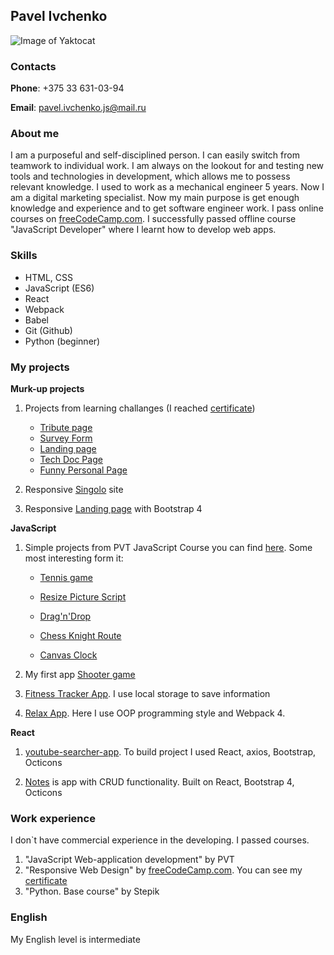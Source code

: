 ## Pavel Ivchenko

![Image of Yaktocat](https://scontent-lga3-2.cdninstagram.com/v/t51.2885-19/s150x150/103940311_263313318207800_3037411755030529369_n.jpg?_nc_ht=scontent-lga3-2.cdninstagram.com&amp;_nc_ohc=PhM4r7nnGqkAX-04GGx&amp;oh=e8d5c371703a496829248b7cc95548b6&amp;oe=5F8963AF)

### Contacts
**Phone**: +375 33 631-03-94

**Email**: pavel.ivchenko.js@mail.ru

### About me
I am a purposeful and self-disciplined person. I can easily switch from teamwork to individual work. I am always on the lookout for and testing new tools
and technologies in development, which allows me to possess relevant knowledge.
I used to work as a mechanical engineer 5 years. Now I am a digital marketing specialist.
Now my main purpose is get enough knowledge and experience and  to get software engineer work. I pass online courses on [freeCodeCamp.com](https://www.freecodecamp.org/).
I successfully passed offline course "JavaScript Developer" where I learnt how to develop web apps.

### Skills

* HTML, CSS
* JavaScript (ES6)
* React
* Webpack
* Babel
* Git (Github)
* Python (beginner)

### My projects

**Murk-up projects**

1) Projects from learning challanges (I reached [certificate](https://www.freecodecamp.org/certification/ieopvl/responsive-web-design))
    * [Tribute page](https://codepen.io/ieopvl/full/WNQxWMX)
    * [Survey Form](https://codepen.io/ieopvl/full/dyYpJBY)
    * [Landing page](https://codepen.io/ieopvl/full/MWaJdYO)
    * [Tech Doc Page](https://codepen.io/ieopvl/full/RwWZZzM)
    * [Funny Personal Page](https://codepen.io/ieopvl/full/gOaGgbV)
    

2) Responsive [Singolo](https://ieopvl.github.io/projects/singolo_web_page/) site

3) Responsive [Landing page](https://ieopvl.github.io/projects/bootstrap-landing-page/) with Bootstrap 4

**JavaScript**

1) Simple projects from PVT JavaScript Course you can find [here](https://github.com/ieopvl/pvt_fd2).
Some most interesting form it:

    * [Tennis game](https://ieopvl.github.io/pvt_fd2/tennis/)
    
    * [Resize Picture Script](https://ieopvl.github.io/pvt_fd2/resize_pic/)
    
    * [Drag'n'Drop](https://ieopvl.github.io/pvt_fd2/drag_n_drop/)
    
    * [Chess Knight Route](https://ieopvl.github.io/pvt_fd2/chess_knight_route/)
    
    * [Canvas Clock](https://ieopvl.github.io/pvt_fd2/clock_canvas/)
    
2) My first app [Shooter game](https://ieopvl.github.io/projects/shooter_game/)

3) [Fitness Tracker App](https://ieopvl.github.io/projects/workout_app/). I use local storage to save information

4) [Relax App](https://ieopvl.github.io/projects/relax_app/). Here I use OOP programming style and Webpack 4.

**React**

1) [youtube-searcher-app](https://ieopvl.github.io/youtube-api/). 
To build project I used React, axios, Bootstrap, Octicons

2) [Notes](https://ieopvl.github.io/notes-app/) is app with CRUD functionality.
Built on React, Bootstrap 4, Octicons

### Work experience

I don`t have commercial experience in the developing. I passed courses.

1. "JavaScript Web-application development" by PVT
2. "Responsive Web Design" by [freeCodeCamp.com](https://www.freecodecamp.org/). You can see my [certificate](https://www.freecodecamp.org/certification/ieopvl/responsive-web-design)
3. "Python. Base course" by Stepik

### English

My English level is intermediate